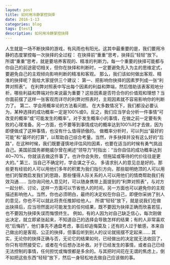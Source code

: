 ```yaml
---
layout: post
title: 如何用冷静掌控抉择
date: 2016-1-13
categories: blog
tags: [test]
description: 如何用冷静掌控抉择
---
```

人生就是一场不断抉择的游戏，有风雨也有阳光。这其中最重要的是，我们要用冷静的态度掌控每一次抉择的全过程： 在抉择前“重重”思考，抉择后“轻轻”放下。 所谓“重重”思考，就是要培养客观的、精准的判断力。每一个重要的抉择可能都与你自己的前途密切相关，但你在抉择和判断时，一定要避免先入为主的思维定式，要避免自己的主观倾向影响判断的精准和客观。 那么，我们该如何做出客观、精准的抉择呢？我给大家提供三个建议： 第一、把影响你抉择的因素罗列成一张“利弊对照表”。 在利弊对照表中写出每个因素的利益和弊端，然后借助该表客观地分析，哪些利益和弊端对你来说最为重要？这些因素是否符合你的价值观和理想？当你面前摆了这样一张客观而详尽的利弊对照表时，主观因素就不容易影响你的判断力了。 第二、学会用概率论的方法看问题。 在大多数情况下，我们都没必要认为，某种选择的成功概率一定是100%或0。反之，我们应当学会分析一件事情“可改变的概率”或“可能发生的概率”。对于发生概率小的事情，在做之前一定要有失败的心理准备。另一方面，也不要等到事情成功的概率达到100%时才去做，因为即便做成了这种事情，也没有什么值得骄傲的。 做概率分析时，可以列出“最好的可能”和“最坏的打算”，以帮助自己综合考量。当然，许多抉择并没有这么好的“后路”，在这种时候，我们既要谨慎地评估风险因素，也要在适当的时候有勇气挑战自己。美国前国务卿鲍威尔曾在阐述“领导力”时指出：“当你自估的成功概率达到40~70%，你就该去做这件事了。也许你会失败，但拖延或等待的代价往往是更大的。” 第三、当自己不确定时，学会谋之于众。 多请求别人的意见总是好的。那些更有经验的人可以用他们多年的积累为我们指引方向，那些聪明绝顶的人可以用他们的智商启发我们的思路，那些懂得人际关系的人可以用他们的情商帮助我们有效沟通…… 当你询问他人意见时，可以随身携带上面提到的“利弊对照表”，与对方一起分析、讨论，这样一方面可以节省他人的时间，另一方面也可以避免你的主观描述影响他人。当然，你也必须明白，最终的决定权在你自己，即便你采纳了别人的意见，你也不可以就此将责任推卸给他人。 所谓“轻轻”放下，就是说我们在做出抉择后，应当坦然面对可能发生的任何结果，既不要因为抉择正确而欣喜若狂，也不要因为抉择失误而悔恨终生。 例如，有的人因为对自己缺乏信心，每次刚做出决定，就立即紧张起来，不知道自己的选择会导致怎样的结果；有的人非常喜欢吃“后悔药”，他们事先不通盘考虑，事后却追悔莫及；还有的人过于敏感，本来自己做出的是客观、公正的抉择，但事后听到别人的议论就摇摆不定起来…… 其实，无论你的抉择正确与否，无论它的结果如何，已经做出的决定就无法收回了，你只有坦然接受它，或者在今后想办法补救。对于已经发生的事情，或者自己已经无法控制的事情，任何担忧或悔恨都是多余的。与其把时间花在无谓的焦虑上，倒不如把这些东西“轻轻”放下，然后一身轻松地去做自己应该做的事。
